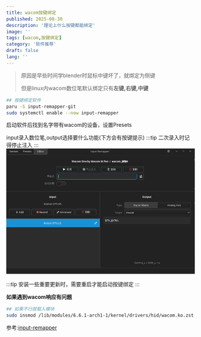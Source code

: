 ```yaml
---
title: wacom按键绑定
published: 2025-08-30
description: '理论上什么按键都能绑定'
image: ''
tags: [wacom,按键绑定]
category: '软件推荐'
draft: false 
lang: ''
---
```


>原因是早些时间学blender时鼠标中键坏了，就绑定为侧键
>
>但是linux内wacom数位笔默认绑定只有**左键,右键,中键**

``` bash
## 按键绑定软件
paru -S input-remapper-git
sudo systemctl enable --now input-remapper
```
启动软件后找到名字带有wacom的设备，设置Presets

input录入数位笔,output选择要什么功能(下方会有按键提示)
:::tip
二次录入时记得停止注入
:::
![](image/wacomp4.webp)

:::tip
安装一些重要更新时，需要重启才能启动按键绑定
:::

**如果遇到wacom响应有问题**
```bash
## 如果不行就载入模块
sudo insmod /lib/modules/6.6.1-arch1-1/kernel/drivers/hid/wacom.ko.zst
```

参考:[input-remapper](https://github.com/sezanzeb/input-remapper?tab=readme-ov-file)